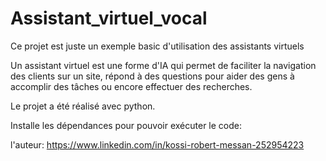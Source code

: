 # Assistant_virtuel_vocal
Ce projet est juste un exemple basic d'utilisation des assistants virtuels

Un assistant virtuel est une forme d'IA qui permet de faciliter la navigation des clients sur un site, 
répond à des questions pour aider des gens à accomplir des tâches ou encore effectuer des recherches.

Le projet a été réalisé avec python.

Installe les dépendances pour pouvoir exécuter le code:

l'auteur: https://www.linkedin.com/in/kossi-robert-messan-252954223

